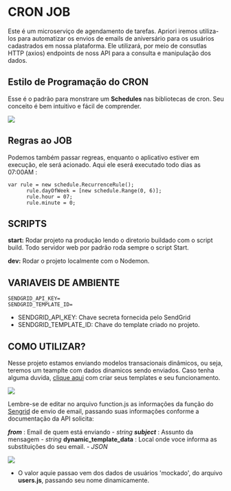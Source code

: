 # CRON JOB 

Este é um microserviço de agendamento de tarefas. Apriori iremos utiliza-los para automatizar os envios de emails de aniversário para os usuários cadastrados em nossa plataforma. Ele utilizará, por meio de consutlas HTTP (axios) endpoints de noss API para a consulta e manipulação dos dados.

## Estilo de Programação do CRON

Esse é o padrão para monstrare um **Schedules** nas bibliotecas de cron. Seu conceito é bem intuitivo e fácil de comprender.

![](https://i.imgur.com/kg9hzDa.png)


## Regras ao JOB

Podemos também passar regreas, enquanto o aplicativo estiver em execução, ele será acionado. Aqui ele eserá executado todo dias as 07:00AM :

    var rule = new schedule.RecurrenceRule();
          rule.dayOfWeek = [new schedule.Range(0, 6)];
          rule.hour = 07;
          rule.minute = 0;
    
## SCRIPTS

**start:** Rodar projeto na produção lendo o diretorio buildado com o script build. Todo servidor web por padrão roda sempre o script Start.

**dev:** Rodar o projeto localmente com o Nodemon.


## **VARIAVEIS DE AMBIENTE**
```
SENDGRID_API_KEY=
SENDGRID_TEMPLATE_ID=
```

- SENDGRID_API_KEY: Chave secreta fornecida pelo SendGrid 
- SENDGRID_TEMPLATE_ID: Chave do template criado no projeto.

## **COMO UTILIZAR?**

Nesse projeto estamos enviando modelos transacionais dinâmicos, ou seja, teremos um teamplte com dados dinamicos sendo enviados. Caso tenha alguma duvida, [clique aqui](https://sendgrid.com/blog/how-to-use-sendgrids-dynamic-templates-for-your-transactional-emails/ "clique aqui") com criar seus templates e seu funcionamento. 

![](https://i.imgur.com/iuqtzAZ.png)

Lembre-se de editar no arquivo function.js as informações da função do [Sengrid](https://sendgrid.com/docs/for-developers/sending-email/v3-nodejs-code-example/ "Sengrid") de envio de email, passando suas informações conforme a documentação da API solicita:

***from*** : Email de quem está enviando - *string*
***subject*** : Assunto da mensagem - *string*
**dynamic_template_data** : Local onde voce informa as substituições do seu email. - *JSON*

![](https://i.imgur.com/I0Gbbvr.png)

- O valor aquie passao vem dos dados de usuários 'mockado', do arquivo **users.js**, passando seu nome dinamicamente.